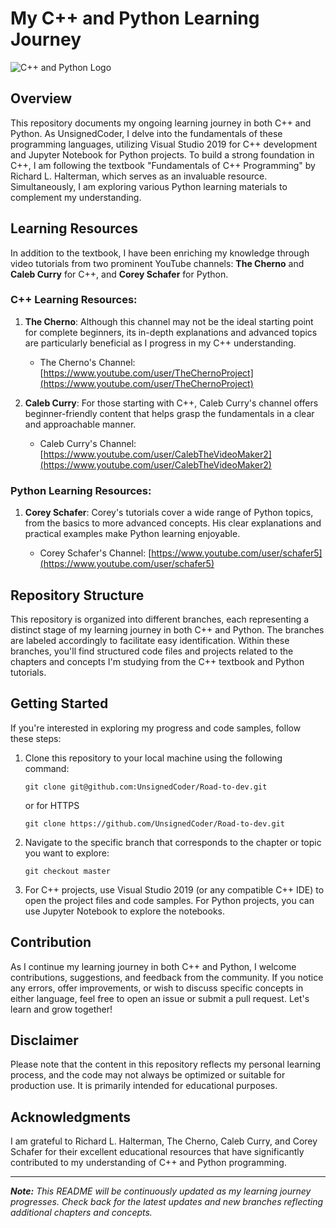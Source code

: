 # My C++ and Python Learning Journey

![C++ and Python Logo](https://upload.wikimedia.org/wikipedia/commons/thumb/1/18/ISO_C%2B%2B_Logo.svg/1280px-ISO_C%2B%2B_Logo.svg.png)

## Overview

This repository documents my ongoing learning journey in both C++ and Python. As UnsignedCoder, I delve into the fundamentals of these programming languages, utilizing Visual Studio 2019 for C++ development and Jupyter Notebook for Python projects. To build a strong foundation in C++, I am following the textbook "Fundamentals of C++ Programming" by Richard L. Halterman, which serves as an invaluable resource. Simultaneously, I am exploring various Python learning materials to complement my understanding.

## Learning Resources

In addition to the textbook, I have been enriching my knowledge through video tutorials from two prominent YouTube channels: **The Cherno** and **Caleb Curry** for C++, and **Corey Schafer** for Python.

### C++ Learning Resources:

1. **The Cherno**: Although this channel may not be the ideal starting point for complete beginners, its in-depth explanations and advanced topics are particularly beneficial as I progress in my C++ understanding.

   - The Cherno's Channel: [https://www.youtube.com/user/TheChernoProject](https://www.youtube.com/user/TheChernoProject)

2. **Caleb Curry**: For those starting with C++, Caleb Curry's channel offers beginner-friendly content that helps grasp the fundamentals in a clear and approachable manner.

   - Caleb Curry's Channel: [https://www.youtube.com/user/CalebTheVideoMaker2](https://www.youtube.com/user/CalebTheVideoMaker2)

### Python Learning Resources:

1. **Corey Schafer**: Corey's tutorials cover a wide range of Python topics, from the basics to more advanced concepts. His clear explanations and practical examples make Python learning enjoyable.

   - Corey Schafer's Channel: [https://www.youtube.com/user/schafer5](https://www.youtube.com/user/schafer5)

## Repository Structure

This repository is organized into different branches, each representing a distinct stage of my learning journey in both C++ and Python. The branches are labeled accordingly to facilitate easy identification. Within these branches, you'll find structured code files and projects related to the chapters and concepts I'm studying from the C++ textbook and Python tutorials.

## Getting Started

If you're interested in exploring my progress and code samples, follow these steps:

1. Clone this repository to your local machine using the following command:

   ```
   git clone git@github.com:UnsignedCoder/Road-to-dev.git
   ```
   or for HTTPS
   ```
   git clone https://github.com/UnsignedCoder/Road-to-dev.git
   ```

3. Navigate to the specific branch that corresponds to the chapter or topic you want to explore:

   ```
   git checkout master
   ```

4. For C++ projects, use Visual Studio 2019 (or any compatible C++ IDE) to open the project files and code samples. For Python projects, you can use Jupyter Notebook to explore the notebooks.

## Contribution

As I continue my learning journey in both C++ and Python, I welcome contributions, suggestions, and feedback from the community. If you notice any errors, offer improvements, or wish to discuss specific concepts in either language, feel free to open an issue or submit a pull request. Let's learn and grow together!

## Disclaimer

Please note that the content in this repository reflects my personal learning process, and the code may not always be optimized or suitable for production use. It is primarily intended for educational purposes.

## Acknowledgments

I am grateful to Richard L. Halterman, The Cherno, Caleb Curry, and Corey Schafer for their excellent educational resources that have significantly contributed to my understanding of C++ and Python programming.

---
_**Note:** This README will be continuously updated as my learning journey progresses. Check back for the latest updates and new branches reflecting additional chapters and concepts._
